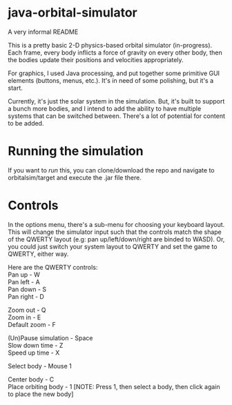 # java-orbital-simulator
A very informal README

This is a pretty basic 2-D physics-based orbital simulator (in-progress). Each frame, every body inflicts a force of gravity on 
every other body, then the bodies update their positions and velocities appropriately.

For graphics, I used Java processing, and put together some primitive GUI elements (buttons, menus, etc.). It's in
need of some polishing, but it's a start.

Currently, it's just the solar system in the simulation. But, it's built to support a bunch more bodies, and I intend to add 
the ability to have multiple systems that can be switched between. There's a lot of potential for content to be added.

# Running the simulation
If you want to *run* this, you can clone/download the repo and navigate to orbitalsim/target and execute the .jar file there.


# Controls
In the options menu, there's a sub-menu for choosing your keyboard layout. This will change the simulator input such that the 
controls match the shape of the QWERTY layout (e.g: pan up/left/down/right are binded to WASD). Or, you could just switch your
system layout to QWERTY and set the game to QWERTY, either way.

Here are the QWERTY controls:  
Pan up               - W  
Pan left             - A  
Pan down             - S  
Pan right            - D  
  
Zoom out             - Q  
Zoom in              - E  
Default zoom         - F  
  
(Un)Pause simulation - Space  
Slow down time       - Z  
Speed up time        - X  
  
Select body          - Mouse 1  
  
Center body          - C  
Place orbiting body  - 1 [NOTE: Press 1, then select a body, then click again to place the new body]

